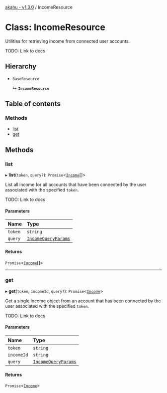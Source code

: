 [akahu - v1.3.0](../README.md) / IncomeResource

# Class: IncomeResource

Utilities for retrieving income from connected user accounts.

TODO: Link to docs

## Hierarchy

- `BaseResource`

  ↳ **`IncomeResource`**

## Table of contents

### Methods

- [list](IncomeResource.md#list)
- [get](IncomeResource.md#get)

## Methods

### list

▸ **list**(`token`, `query?`): `Promise`<[`Income`](../README.md#income)[]\>

List all income for all accounts that have been connected by the user associated with the
specified `token`.

TODO: Link to docs

#### Parameters

| Name | Type |
| :------ | :------ |
| `token` | `string` |
| `query` | [`IncomeQueryParams`](../README.md#incomequeryparams) |

#### Returns

`Promise`<[`Income`](../README.md#income)[]\>

___

### get

▸ **get**(`token`, `incomeId`, `query?`): `Promise`<[`Income`](../README.md#income)\>

Get a single income object from an account that has been connected by the user associated with
the specified `token`.

TODO: Link to docs

#### Parameters

| Name | Type |
| :------ | :------ |
| `token` | `string` |
| `incomeId` | `string` |
| `query` | [`IncomeQueryParams`](../README.md#incomequeryparams) |

#### Returns

`Promise`<[`Income`](../README.md#income)\>
